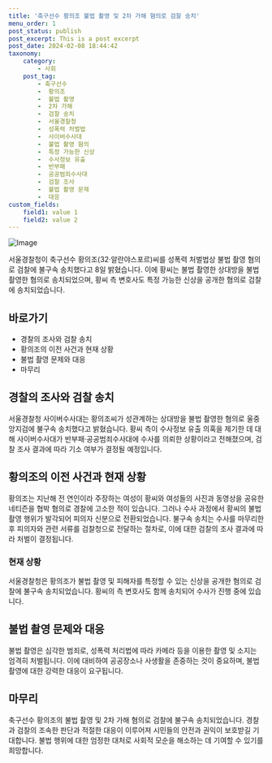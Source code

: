 ```yaml
---
title: '축구선수 황의조 불법 촬영 및 2차 가해 혐의로 검찰 송치'
menu_order: 1
post_status: publish
post_excerpt: This is a post excerpt
post_date: 2024-02-08 18:44:42
taxonomy:
    category:
        - 사회
    post_tag:
        - 축구선수
        -  황의조
        -  불법 촬영
        -  2차 가해
        -  검찰 송치
        -  서울경찰청
        -  성폭력 처벌법
        -  사이버수사대
        -  불법 촬영 혐의
        -  특정 가능한 신상
        -  수사정보 유출
        -  반부패
        -  공공범죄수사대
        -  검찰 조사
        -  불법 촬영 문제
        -  대응
custom_fields:
    field1: value 1
    field2: value 2
---
```


![Image](https://imgnews.pstatic.net/image/310/2024/02/08/0000114231_001_20240208153101291.jpg?type=w647)

서울경찰청이 축구선수 황의조(32·알란야스포르)씨를 성폭력 처벌법상 불법 촬영 혐의로 검찰에 불구속 송치했다고 8일 밝혔습니다. 이에 황씨는 불법 촬영한 상대방을 불법 촬영한 혐의로 송치되었으며, 황씨 측 변호사도 특정 가능한 신상을 공개한 혐의로 검찰에 송치되었습니다.
## 바로가기
- 경찰의 조사와 검찰 송치
- 황의조의 이전 사건과 현재 상황
- 불법 촬영 문제와 대응
- 마무리
## 경찰의 조사와 검찰 송치
서울경찰청 사이버수사대는 황의조씨가 성관계하는 상대방을 불법 촬영한 혐의로 울중앙지검에 불구속 송치했다고 밝혔습니다. 황씨 측이 수사정보 유출 의혹을 제기한 데 대해 사이버수사대가 반부패·공공범죄수사대에 수사를 의뢰한 상황이라고 전해졌으며, 검찰 조사 결과에 따라 기소 여부가 결정될 예정입니다.
## 황의조의 이전 사건과 현재 상황
황의조는 지난해 전 연인이라 주장하는 여성이 황씨와 여성들의 사진과 동영상을 공유한 네티즌을 협박 혐의로 경찰에 고소한 적이 있습니다. 그러나 수사 과정에서 황씨의 불법 촬영 행위가 발각되어 피의자 신분으로 전환되었습니다. 불구속 송치는 수사를 마무리한 후 피의자와 관련 서류를 검찰청으로 전달하는 절차로, 이에 대한 검찰의 조사 결과에 따라 처벌이 결정됩니다.
### 현재 상황
서울경찰청은 황의조가 불법 촬영 및 피해자를 특정할 수 있는 신상을 공개한 혐의로 검찰에 불구속 송치되었습니다. 황씨의 측 변호사도 함께 송치되어 수사가 진행 중에 있습니다.
## 불법 촬영 문제와 대응
불법 촬영은 심각한 범죄로, 성폭력 처리법에 따라 카메라 등을 이용한 촬영 및 소지는 엄격히 처벌됩니다. 이에 대비하여 공공장소나 사생활을 존중하는 것이 중요하며, 불법 촬영에 대한 강력한 대응이 요구됩니다.
## 마무리
축구선수 황의조의 불법 촬영 및 2차 가해 혐의로 검찰에 불구속 송치되었습니다. 경찰과 검찰의 조속한 판단과 적절한 대응이 이루어져 시민들의 안전과 권익이 보호받길 기대합니다. 불법 행위에 대한 엄정한 대처로 사회적 모순을 해소하는 데 기여할 수 있기를 희망합니다.
